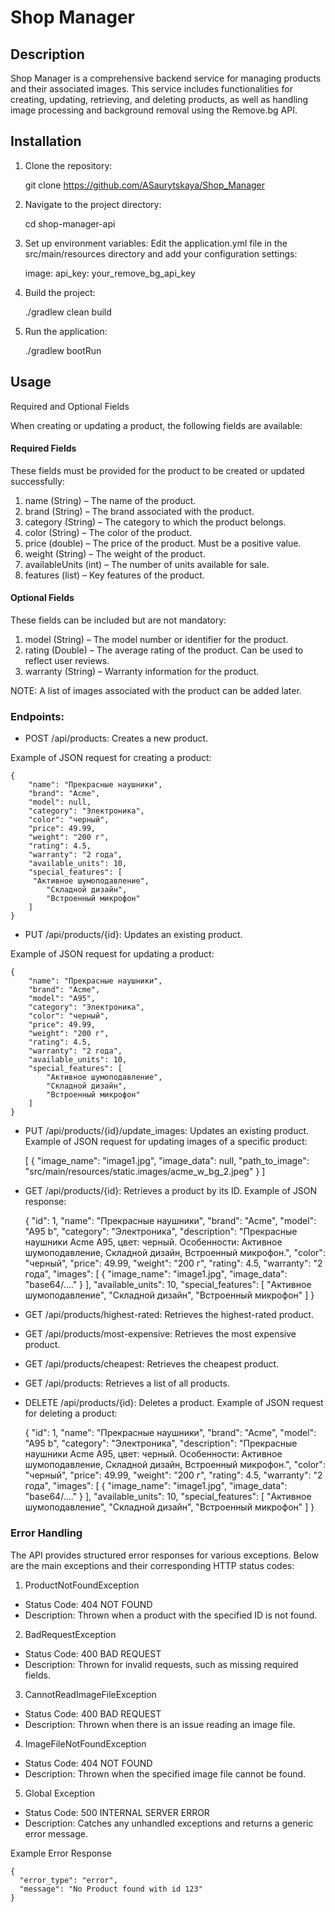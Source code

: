 # Shop Manager 

## Description

Shop Manager is a comprehensive backend service for managing products and their associated images. This service includes functionalities for creating, updating, retrieving, and deleting products, as well as handling image processing and background removal using the Remove.bg API.

## Installation

1.  Clone the repository:


      git clone https://github.com/ASaurytskaya/Shop_Manager

2. Navigate to the project directory:


      cd shop-manager-api

3.	Set up environment variables:
Edit the application.yml file in the src/main/resources directory and add your configuration settings:


    image:
        api_key: your_remove_bg_api_key

4.	Build the project:


      ./gradlew clean build

5.	Run the application:


      ./gradlew bootRun

## Usage

Required and Optional Fields

When creating or updating a product, the following fields are available:

#### Required Fields

These fields must be provided for the product to be created or updated successfully:

1. name (String) – The name of the product. 
2. brand (String) – The brand associated with the product.
3. category (String) – The category to which the product belongs.
4. color (String) – The color of the product.
5. price (double) – The price of the product. Must be a positive value. 
6. weight (String) – The weight of the product.
7. availableUnits (int) – The number of units available for sale. 
8. features (list) – Key features of the product.

#### Optional Fields

These fields can be included but are not mandatory:

1.	model (String) – The model number or identifier for the product. 
2. rating (Double) – The average rating of the product. Can be used to reflect user reviews.
3. warranty (String) – Warranty information for the product.

NOTE: A list of images associated with the product can be added later.


### Endpoints:

- POST /api/products: Creates a new product.


Example of JSON request for creating a product:

    {
        "name": "Прекрасные наушники",
        "brand": "Acme",
        "model": null,
        "category": "Электроника",
        "color": "черный",
        "price": 49.99,
        "weight": "200 г",
        "rating": 4.5,
        "warranty": "2 года",
        "available_units": 10,
        "special_features": [
         "Активное шумоподавление",
            "Складной дизайн",
            "Встроенный микрофон"
        ]
    }


- PUT /api/products/{id}: Updates an existing product.

Example of JSON request for updating a product:


    {
        "name": "Прекрасные наушники",
        "brand": "Acme",
        "model": "A95",
        "category": "Электроника",
        "color": "черный",
        "price": 49.99,
        "weight": "200 г",
        "rating": 4.5,
        "warranty": "2 года",
        "available_units": 10,
        "special_features": [
            "Активное шумоподавление",
            "Складной дизайн",
            "Встроенный микрофон"
        ]
    }


- PUT /api/products/{id}/update_images: Updates an existing product.
Example of JSON request for updating images of a specific product:


    [
        {
            "image_name": "image1.jpg",
            "image_data": null,
            "path_to_image": "src/main/resources/static.images/acme_w_bg_2.jpeg"
        }
    ]

- GET /api/products/{id}: Retrieves a product by its ID.
Example of JSON response:


    {
        "id": 1,
        "name": "Прекрасные наушники",
         "brand": "Acme",
        "model": "A95 b",
        "category": "Электроника",
        "description": "Прекрасные наушники Acme A95, цвет: черный. Особенности: Активное шумоподавление, Складной дизайн, Встроенный микрофон.",
        "color": "черный",
        "price": 49.99,
        "weight": "200 г",
        "rating": 4.5,
        "warranty": "2 года",
        "images": [
            {
                "image_name": "image1.jpg",
                "image_data": "base64/...."
            }
        ],
        "available_units": 10,
        "special_features": [
            "Активное шумоподавление",
            "Складной дизайн",
            "Встроенный микрофон"
        ]
    }

- GET /api/products/highest-rated: Retrieves the highest-rated product.
- GET /api/products/most-expensive: Retrieves the most expensive product.
- GET /api/products/cheapest: Retrieves the cheapest product.
- GET /api/products: Retrieves a list of all products.
- DELETE /api/products/{id}: Deletes a product.
  Example of JSON request for deleting a product:


    {
        "id": 1,
        "name": "Прекрасные наушники",
         "brand": "Acme",
        "model": "A95 b",
        "category": "Электроника",
        "description": "Прекрасные наушники Acme A95, цвет: черный. Особенности: Активное шумоподавление, Складной дизайн, Встроенный микрофон.",
        "color": "черный",
        "price": 49.99,
        "weight": "200 г",
        "rating": 4.5,
        "warranty": "2 года",
        "images": [
            {
                "image_name": "image1.jpg",
                "image_data": "base64/...."
            }
        ],
        "available_units": 10,
        "special_features": [
            "Активное шумоподавление",
            "Складной дизайн",
            "Встроенный микрофон"
        ]
    }


### Error Handling

The API provides structured error responses for various exceptions. Below are the main exceptions and their corresponding HTTP status codes:

1.	ProductNotFoundException
* Status Code: 404 NOT FOUND
* Description: Thrown when a product with the specified ID is not found.
2. BadRequestException
* Status Code: 400 BAD REQUEST
* Description: Thrown for invalid requests, such as missing required fields.
3.	CannotReadImageFileException
* Status Code: 400 BAD REQUEST
* Description: Thrown when there is an issue reading an image file.
4.	ImageFileNotFoundException
* Status Code: 404 NOT FOUND
* Description: Thrown when the specified image file cannot be found.
5.	Global Exception
* Status Code: 500 INTERNAL SERVER ERROR
* Description: Catches any unhandled exceptions and returns a generic error message.


Example Error Response

    {
      "error_type": "error",
      "message": "No Product found with id 123"
    }